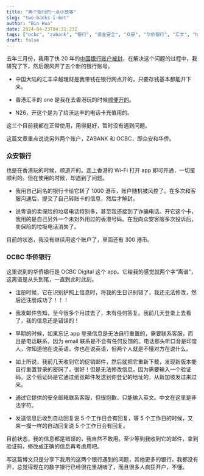 ```yaml
---
title: "两个银行的一点小故事"
slug: "two-banks-i-met"
author: "Bin Hua"
date: 2024-04-23T04:31:23Z
tags: ["ocbc", "zabank", "银行", "资金安全", "众安", "华侨银行", "汇丰", "hsbc"]
draft: false
---
```


去年三月份，我用了快 20 年的[中国银行账户被封](https://tourcoder.com/my-bank-account-got-blocked/)，在解决这个问题的过程中，我研究了下，然后跟风开了五个新的银行账号。

- 中国大陆的汇丰卓越理财是我带钱在银行网点开的，只要存钱基本都能开下来。

- 香港汇丰的 one 是我在去香港玩的时候[顺便开的](https://tourcoder.com/an-account-opening-experience-with-hsbc-in-hong-kong-that-cannot-be-used-as-a-reference/)。

- N26，开这个是为了给沃达丰的电话卡充值用的。

这三个目前我都在正常使用，用得挺好，暂时没有遇到问题。

这篇文章重点说说另外两个账户，ZABANK 和 OCBC，即众安和华侨。

### 众安银行

也是在香港玩的时候，顺道开的。连上香港的 Wi-Fi 打开 app 即可开通，一切蛮顺利的。但在使用的时候，却遇到了问题。

- 我用自己同名的银行卡给它转了 1000 港币，账户随机被风控了。在多次和客服沟通后，提交了自己转账卡的信息，然后才解封。

- 说粤语的卖保险的垃圾电话特别多，甚至我还接到了诈骗电话。开它这个卡，我用的是自己另外一个未对外用过的香港号码。在我向众安客服多次投诉后，卖保险的垃圾电话消失了。

目前的状态，我没有继续用这个账户了，里面还有 300 港币。

### OCBC 华侨银行

这里说到的华侨银行是 OCBC Digital 这个 app。它给我的感觉就两个字“离谱”，这离谱是从头到尾，一直到此时此刻。

- 注册时候，它在识别护照上信息时，将我的生日识别错了，我还无法修改，然后还注册成功了！！！

- 我发邮件告知，至今很多个月过去了，未有任何答复。我前几天登录上去看了，我的信息还是错误的！

- 早期的时候，如果忘记 app 登录信息是无法自行重置的，需要联系客服，而且是电话联系，因为 email 联系是不会有任何反馈的。电话那头听口音是印度人，你知道他在说英语，你也在说英语，但两个人就是不懂对方在说什么。

- 如上所说，我前几天收到它的促销邮件，然后就把它重新下载，发现新版本能自行重置登录的密码了，很好！但是无法修改信息，因为需要输入一个验证码。这个验证码是它通过纸张邮件发送到你登记的地址的，从新加坡发过来过来。

- 通过它提供的安全邮箱联系客服，但很抱歉，只能输入英文。中文在这里是非法字符。

- 发送信息后收到自动回复说 5 个工作日会有回复，等 5 个工作日的时候，又来一摸一样的自动回复说 5 个工作日会有回复。

目前状态，我的信息都是错误的，我自然不敢用。至少等到我收到它的邮件，拿到验证码，修改成正确的信息再考虑用吧。

写这篇博文只是分享下我用的这两个银行遇到的问题，其他更多的银行，我都没有开，总觉得现在的数字银行已经很花里胡哨了，而且很多人疯狂开户，不懂。